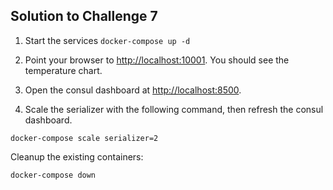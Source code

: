 ## Solution to Challenge 7

1. Start the services `docker-compose up -d`

2. Point your browser to [http://localhost:10001](). You should see the temperature chart.

3. Open the consul dashboard at [http://localhost:8500]().

4. Scale the serializer with the following command, then refresh the consul dashboard.
```
docker-compose scale serializer=2
```

Cleanup the existing containers:
```
docker-compose down
```
